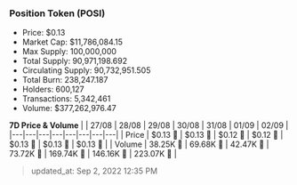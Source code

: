 
  ### Position Token (POSI)
  - Price: $0.13
  - Market Cap: $11,786,084.15
  - Max Supply: 100,000,000
  - Total Supply: 90,971,198.692
  - Circulating Supply: 90,732,951.505
  - Total Burn: 238,247.187
  - Holders: 600,127
  - Transactions: 5,342,461
  - Volume: $377,262,976.47

  **7D Price & Volume**
  | | 27&#x2F;08 | 28&#x2F;08 | 29&#x2F;08 | 30&#x2F;08 | 31&#x2F;08 | 01&#x2F;09 | 02&#x2F;09 |
  |---|---|---|---|---|---|---|---|
  | Price | $0.13 🔻 | $0.13 🔻 | $0.12 🔻 | $0.12 🔻 | $0.13 🚀 | $0.13 🔻 | $0.13 🚀 |
  | Volume | 38.25K 🔻 | 69.68K 🚀 | 42.47K 🔻 | 73.72K 🚀 | 169.74K 🚀 | 146.16K 🔻 | 223.07K 🚀 |

  > updated_at: Sep 2, 2022 12:35 PM
